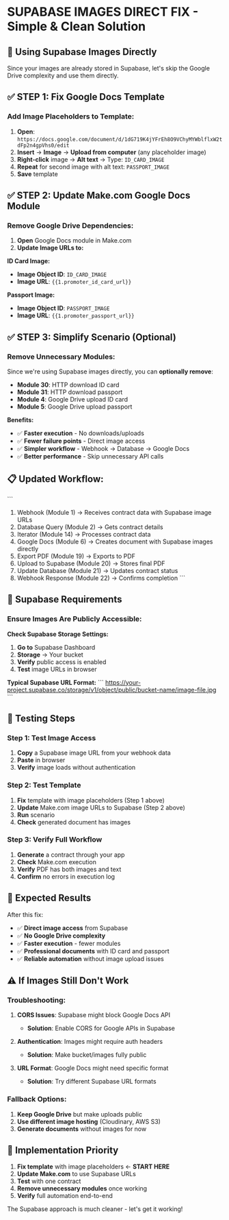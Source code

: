 # SUPABASE IMAGES DIRECT FIX - Simple & Clean Solution

## 🎯 **Using Supabase Images Directly**

Since your images are already stored in Supabase, let's skip the Google Drive complexity and use them directly.

## ✅ **STEP 1: Fix Google Docs Template**

### **Add Image Placeholders to Template:**
1. **Open**: `https://docs.google.com/document/d/1dG719K4jYFrEh8O9VChyMYWblflxW2tdFp2n4gpVhs0/edit`
2. **Insert** → **Image** → **Upload from computer** (any placeholder image)
3. **Right-click** image → **Alt text** → Type: `ID_CARD_IMAGE`
4. **Repeat** for second image with alt text: `PASSPORT_IMAGE`
5. **Save** template

## ✅ **STEP 2: Update Make.com Google Docs Module**

### **Remove Google Drive Dependencies:**
1. **Open** Google Docs module in Make.com
2. **Update Image URLs to:**

**ID Card Image:**
- **Image Object ID**: `ID_CARD_IMAGE`
- **Image URL**: `{{1.promoter_id_card_url}}`

**Passport Image:**
- **Image Object ID**: `PASSPORT_IMAGE`
- **Image URL**: `{{1.promoter_passport_url}}`

## ✅ **STEP 3: Simplify Scenario (Optional)**

### **Remove Unnecessary Modules:**
Since we're using Supabase images directly, you can **optionally remove**:
- **Module 30**: HTTP download ID card
- **Module 31**: HTTP download passport  
- **Module 4**: Google Drive upload ID card
- **Module 5**: Google Drive upload passport

**Benefits:**
- ✅ **Faster execution** - No downloads/uploads
- ✅ **Fewer failure points** - Direct image access
- ✅ **Simpler workflow** - Webhook → Database → Google Docs
- ✅ **Better performance** - Skip unnecessary API calls

## 📋 **Updated Workflow:**

\`\`\`
1. Webhook (Module 1) → Receives contract data with Supabase image URLs
2. Database Query (Module 2) → Gets contract details
3. Iterator (Module 14) → Processes contract data
4. Google Docs (Module 6) → Creates document with Supabase images directly
5. Export PDF (Module 19) → Exports to PDF
6. Upload to Supabase (Module 20) → Stores final PDF
7. Update Database (Module 21) → Updates contract status
8. Webhook Response (Module 22) → Confirms completion
\`\`\`

## 🔧 **Supabase Requirements**

### **Ensure Images Are Publicly Accessible:**

**Check Supabase Storage Settings:**
1. **Go to** Supabase Dashboard
2. **Storage** → Your bucket
3. **Verify** public access is enabled
4. **Test** image URLs in browser

**Typical Supabase URL Format:**
\`\`\`
https://your-project.supabase.co/storage/v1/object/public/bucket-name/image-file.jpg
\`\`\`

## 🧪 **Testing Steps**

### **Step 1: Test Image Access**
1. **Copy** a Supabase image URL from your webhook data
2. **Paste** in browser
3. **Verify** image loads without authentication

### **Step 2: Test Template**
1. **Fix** template with image placeholders (Step 1 above)
2. **Update** Make.com image URLs to Supabase (Step 2 above)
3. **Run** scenario
4. **Check** generated document has images

### **Step 3: Verify Full Workflow**
1. **Generate** a contract through your app
2. **Check** Make.com execution
3. **Verify** PDF has both images and text
4. **Confirm** no errors in execution log

## 🎉 **Expected Results**

After this fix:
- ✅ **Direct image access** from Supabase
- ✅ **No Google Drive complexity**
- ✅ **Faster execution** - fewer modules
- ✅ **Professional documents** with ID card and passport
- ✅ **Reliable automation** without image upload issues

## ⚠️ **If Images Still Don't Work**

### **Troubleshooting:**

1. **CORS Issues**: Supabase might block Google Docs API
   - **Solution**: Enable CORS for Google APIs in Supabase
   
2. **Authentication**: Images might require auth headers
   - **Solution**: Make bucket/images fully public
   
3. **URL Format**: Google Docs might need specific format
   - **Solution**: Try different Supabase URL formats

### **Fallback Options:**

1. **Keep Google Drive** but make uploads public
2. **Use different image hosting** (Cloudinary, AWS S3)
3. **Generate documents** without images for now

## 🚀 **Implementation Priority**

1. **Fix template** with image placeholders ← **START HERE**
2. **Update Make.com** to use Supabase URLs
3. **Test** with one contract
4. **Remove unnecessary modules** once working
5. **Verify** full automation end-to-end

The Supabase approach is much cleaner - let's get it working!
